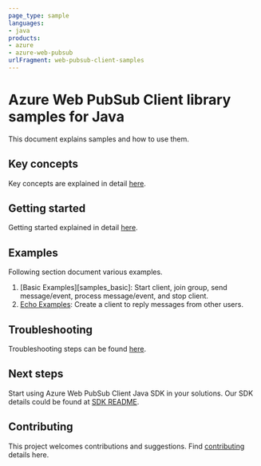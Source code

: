 ```yaml
---
page_type: sample
languages:
- java
products:
- azure
- azure-web-pubsub
urlFragment: web-pubsub-client-samples
---
```


# Azure Web PubSub Client library samples for Java
This document explains samples and how to use them.

## Key concepts
Key concepts are explained in detail [here][SDK_README_KEY_CONCEPTS].

## Getting started
Getting started explained in detail [here][SDK_README_GETTING_STARTED].

## Examples
Following section document various examples.

1. [Basic Examples][samples_basic]: Start client, join group, send message/event, process message/event, and stop client.
2. [Echo Examples][sample_echo]: Create a client to reply messages from other users.

## Troubleshooting
Troubleshooting steps can be found [here][SDK_README_KEY_TROUBLESHOOTING].

## Next steps
Start using Azure Web PubSub Client Java SDK in your solutions. Our SDK details could be found at [SDK README][SDK_README].

## Contributing
This project welcomes contributions and suggestions. Find [contributing][SDK_README_CONTRIBUTING] details here.

<!-- LINKS -->
[SDK_README]: https://github.com/Azure/azure-sdk-for-java/blob/main/sdk/webpubsub/azure-messaging-webpubsub-client/README.md
[SDK_README_CONTRIBUTING]: https://github.com/Azure/azure-sdk-for-java/blob/main/sdk/webpubsub/azure-messaging-webpubsub-client/README.md#contributing
[SDK_README_GETTING_STARTED]: https://github.com/Azure/azure-sdk-for-java/blob/main/sdk/webpubsub/azure-messaging-webpubsub-client/README.md#getting-started
[SDK_README_KEY_CONCEPTS]: https://github.com/Azure/azure-sdk-for-java/blob/main/sdk/webpubsub/azure-messaging-webpubsub-client/README.md#key-concepts
[SDK_README_KEY_TROUBLESHOOTING]: https://github.com/Azure/azure-sdk-for-java/blob/main/sdk/webpubsub/azure-messaging-webpubsub-client/README.md#troubleshooting
[sample_basic]: https://github.com/Azure/azure-sdk-for-java/blob/main/sdk/webpubsub/azure-messaging-webpubsub-client/src/samples/java/com/azure/messaging/webpubsub/client/HelloWorldSample.java
[sample_echo]: https://github.com/Azure/azure-sdk-for-java/blob/main/sdk/webpubsub/azure-messaging-webpubsub-client/src/samples/java/com/azure/messaging/webpubsub/client/EchoSample.java


